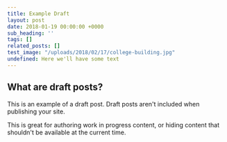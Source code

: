 ```yaml
---
title: Example Draft
layout: post
date: 2018-01-19 00:00:00 +0000
sub_heading: ''
tags: []
related_posts: []
test_image: "/uploads/2018/02/17/college-building.jpg"
undefined: Here we'll have some text
---
```

## What are draft posts?

This is an example of a draft post. Draft posts aren't included when publishing your site.

This is great for authoring work in progress content, or hiding content that shouldn't be available at the current time.
